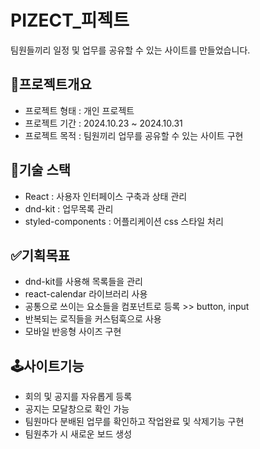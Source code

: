 # PIZECT_피젝트
팀원들끼리 일정 및 업무를 공유할 수 있는 사이트를 만들었습니다.

## 🌟프로젝트개요
- 프로젝트 형태 : 개인 프로젝트
- 프로젝트 기간 : 2024.10.23 ~ 2024.10.31
- 프로젝트 목적 : 팀원끼리 업무를 공유할 수 있는 사이트 구현

## 🔨기술 스택
- React : 사용자 인터페이스 구축과 상태 관리
- dnd-kit : 업무목록 관리
- styled-components : 어플리케이션 css 스타일 처리


## ✅기획목표
- dnd-kit를 사용해 목록들을 관리
- react-calendar 라이브러리 사용
- 공통으로 쓰이는 요소들을 컴포넌트로 등록 >> button, input
- 반복되는 로직들을 커스텀훅으로 사용
- 모바일 반응형 사이즈 구현


## 🕹️사이트기능
- 회의 및 공지를 자유롭게 등록
- 공지는 모달창으로 확인 가능
- 팀원마다 분배된 업무를 확인하고 작업완료 및 삭제기능 구현
- 팀원추가 시 새로운 보드 생성
